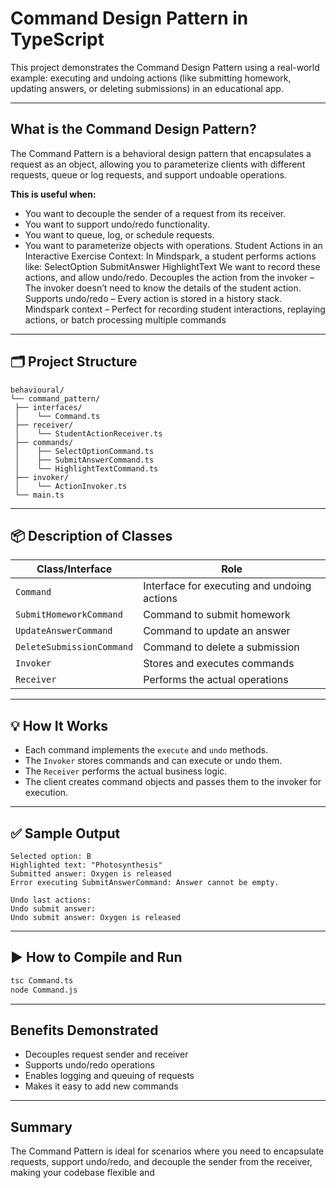 # Command Design Pattern in TypeScript

This project demonstrates the Command Design Pattern using a real-world example: executing and undoing actions (like submitting homework, updating answers, or deleting submissions) in an educational app.

---

## What is the Command Design Pattern?

The Command Pattern is a behavioral design pattern that encapsulates a request as an object, allowing you to parameterize clients with different requests, queue or log requests, and support undoable operations.

**This is useful when:**
- You want to decouple the sender of a request from its receiver.
- You want to support undo/redo functionality.
- You want to queue, log, or schedule requests.
- You want to parameterize objects with operations.
Student Actions in an Interactive Exercise
Context: In Mindspark, a student performs actions like:
SelectOption
SubmitAnswer
HighlightText
We want to record these actions, and allow undo/redo.
Decouples the action from the invoker – The invoker doesn’t need to know the details of the student action.
Supports undo/redo – Every action is stored in a history stack.
Mindspark context – Perfect for recording student interactions, replaying actions, or batch processing multiple commands

---

## 🗂️ Project Structure

```
behavioural/
└── command_pattern/
 ├── interfaces/
 │    └── Command.ts
 ├── receiver/
 │    └── StudentActionReceiver.ts
 ├── commands/
 │    ├── SelectOptionCommand.ts
 │    ├── SubmitAnswerCommand.ts
 │    └── HighlightTextCommand.ts
 ├── invoker/
 │    └── ActionInvoker.ts
 └── main.ts

```

---

## 📦 Description of Classes

| Class/Interface      | Role                                                      |
|----------------------|-----------------------------------------------------------|
| `Command`            | Interface for executing and undoing actions               |
| `SubmitHomeworkCommand` | Command to submit homework                             |
| `UpdateAnswerCommand`   | Command to update an answer                            |
| `DeleteSubmissionCommand`| Command to delete a submission                        |
| `Invoker`            | Stores and executes commands                              |
| `Receiver`           | Performs the actual operations                            |

---

## 💡 How It Works

- Each command implements the `execute` and `undo` methods.
- The `Invoker` stores commands and can execute or undo them.
- The `Receiver` performs the actual business logic.
- The client creates command objects and passes them to the invoker for execution.

---

## ✅ Sample Output

```
Selected option: B
Highlighted text: "Photosynthesis"
Submitted answer: Oxygen is released
Error executing SubmitAnswerCommand: Answer cannot be empty.

Undo last actions:
Undo submit answer:
Undo submit answer: Oxygen is released
```

---

## ▶️ How to Compile and Run

```sh
tsc Command.ts
node Command.js
```

---

## Benefits Demonstrated

- Decouples request sender and receiver
- Supports undo/redo operations
- Enables logging and queuing of requests
- Makes it easy to add new commands

---

## Summary

The Command Pattern is ideal for scenarios where you need to encapsulate requests, support undo/redo, and decouple the sender from the receiver, making your codebase flexible and
